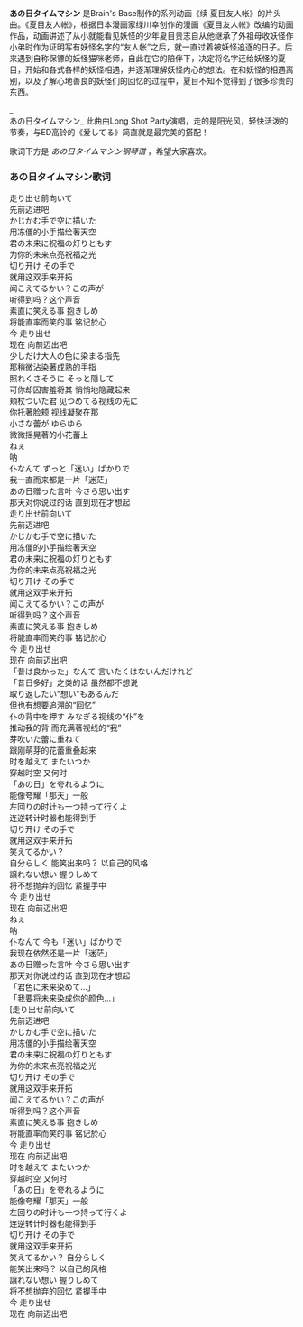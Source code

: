 

**あの日タイムマシン** 是Brain's Base制作的系列动画《续
夏目友人帐》的片头曲。《夏目友人帐》，根据日本漫画家绿川幸创作的漫画《夏目友人帐》改编的动画作品，动画讲述了从小就能看见妖怪的少年夏目贵志自从他继承了外祖母收妖怪作小弟时作为证明写有妖怪名字的“友人帐”之后，就一直过着被妖怪追逐的日子。后来遇到自称保镖的妖怪猫咪老师，自此在它的陪伴下，决定将名字还给妖怪的夏目，开始和各式各样的妖怪相遇，并逐渐理解妖怪内心的想法。在和妖怪的相遇离别，以及了解心地善良的妖怪们的回忆的过程中，夏目不知不觉得到了很多珍贵的东西。

_  
あの日タイムマシン_ 此曲由Long Shot Party演唱，走的是阳光风，轻快活泼的节奏，与ED高铃的《爱してる》简直就是最完美的搭配！

  
歌词下方是 _あの日タイムマシン钢琴谱_ ，希望大家喜欢。

### あの日タイムマシン歌词

走り出せ前向いて  
先前迈进吧  
かじかむ手で空に描いた  
用冻僵的小手描绘著天空  
君の未来に祝福の灯りともす  
为你的未来点亮祝福之光  
切り开け その手で  
就用这双手来开拓  
闻こえてるかい？この声が  
听得到吗？这个声音  
素直に笑える事 抱きしめ  
将能直率而笑的事 铭记於心  
今 走り出せ  
现在 向前迈出吧  
少しだけ大人の色に染まる指先  
那稍微沾染著成熟的手指  
照れくさそうに そっと隠して  
可你却因害羞将其 悄悄地隐藏起来  
頬杖ついた君 见つめてる视线の先に  
你托著脸颊 视线凝聚在那  
小さな蕾が ゆらゆら  
微微摇晃著的小花蕾上  
ねぇ  
呐  
仆なんて ずっと「迷い」ばかりで  
我一直而来都是一片「迷茫」  
あの日赠った言叶 今さら思い出す  
那天对你说过的话 直到现在才想起  
走り出せ前向いて  
先前迈进吧  
かじかむ手で空に描いた  
用冻僵的小手描绘著天空  
君の未来に祝福の灯りともす  
为你的未来点亮祝福之光  
切り开け その手で  
就用这双手来开拓  
闻こえてるかい？この声が  
听得到吗？这个声音  
素直に笑える事 抱きしめ  
将能直率而笑的事 铭记於心  
今 走り出せ  
现在 向前迈出吧  
「昔は良かった」なんて 言いたくはないんだけれど  
「昔日多好」之类的话 虽然都不想说  
取り返したい“想い”もあるんだ  
但也有想要追溯的“回忆”  
仆の背中を押す みなぎる视线の“仆”を  
推动我的背 而充满著视线的“我”  
芽吹いた蕾に重ねて  
跟刚萌芽的花蕾重叠起来  
时を越えて またいつか  
穿越时空 又何时  
「あの日」を夸れるように  
能像夸耀「那天」一般  
左回りの时计も一つ持って行くよ  
连逆转计时器也能得到手  
切り开け その手で  
就用这双手来开拓  
笑えてるかい？  
自分らしく 能笑出来吗？ 以自己的风格  
譲れない想い 握りしめて  
将不想抛弃的回忆 紧握手中  
今 走り出せ  
现在 向前迈出吧  
ねぇ  
呐  
仆なんて 今も「迷い」ばかりで  
我现在依然还是一片「迷茫」  
あの日赠った言叶 今さら思い出す  
那天对你说过的话 直到现在才想起  
「君色に未来染めて…」  
「我要将未来染成你的颜色…」  
[走り出せ前向いて  
先前迈进吧  
かじかむ手で空に描いた  
用冻僵的小手描绘著天空  
君の未来に祝福の灯りともす  
为你的未来点亮祝福之光  
切り开け その手で  
就用这双手来开拓  
闻こえてるかい？この声が  
听得到吗？这个声音  
素直に笑える事 抱きしめ  
将能直率而笑的事 铭记於心  
今 走り出せ  
现在 向前迈出吧  
时を越えて またいつか  
穿越时空 又何时  
「あの日」を夸れるように  
能像夸耀「那天」一般  
左回りの时计も一つ持って行くよ  
连逆转计时器也能得到手  
切り开け その手で  
就用这双手来开拓  
笑えてるかい？ 自分らしく  
能笑出来吗？ 以自己的风格  
譲れない想い 握りしめて  
将不想抛弃的回忆 紧握手中  
今 走り出せ  
现在 向前迈出吧

